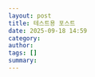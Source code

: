```yaml
---
layout: post
title: 테스트용 포스트
date: 2025-09-18 14:59
category: 
author: 
tags: []
summary: 
---
```


